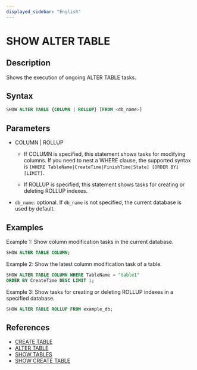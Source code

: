 ```yaml
---
displayed_sidebar: "English"
---
```


# SHOW ALTER TABLE

## Description

Shows the execution of ongoing ALTER TABLE tasks.

## Syntax

```sql
SHOW ALTER TABLE {COLUMN | ROLLUP} [FROM <db_name>]
```

## Parameters

- COLUMN | ROLLUP

  - If COLUMN is specified, this statement shows tasks for modifying columns. If you need to nest a WHERE clause, the supported syntax is `[WHERE TableName|CreateTime|FinishTime|State] [ORDER BY] [LIMIT]`.

  - If ROLLUP is specified, this statement shows tasks for creating or deleting ROLLUP indexes.

- `db_name`: optional. If `db_name` is not specified, the current database is used by default.

## Examples

Example 1: Show column modification tasks in the current database.

```sql
SHOW ALTER TABLE COLUMN;
```

Example 2: Show the latest column modification task of a table.

```sql
SHOW ALTER TABLE COLUMN WHERE TableName = "table1"
ORDER BY CreateTime DESC LIMIT 1;
 ```

Example 3: Show tasks for creating or deleting ROLLUP indexes in a specified database.

```sql
SHOW ALTER TABLE ROLLUP FROM example_db;
````

## References

- [CREATE TABLE](../data-definition/table/CREATE_TABLE.md)
- [ALTER TABLE](../data-definition/table/ALTER_TABLE.md)
- [SHOW TABLES](../data-manipulation/SHOW_TABLES.md)
- [SHOW CREATE TABLE](../data-manipulation/SHOW_CREATE_TABLE.md)
